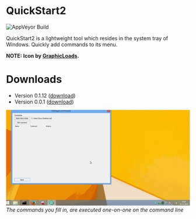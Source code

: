 # QuickStart2

![AppVeyor Build](https://ci.appveyor.com/api/projects/status/wb5djmmn4ofxh6su)

QuickStart2 is a lightweight tool which resides in the system tray of Windows. Quickly add commands to its menu.

**NOTE: Icon by [GraphicLoads](http://www.iconarchive.com/show/100-flat-2-icons-by-graphicloads/arrow-next-2-icon.html).**

# Downloads

* Version 0.1.12 ([download](http://duc.gr/qs-0.1.12))
* Version 0.0.1 ([download](http://duc.gr/qs2-001))

![QuickStart2 in action](images/qs2_animated.gif)
*The commands you fill in, are executed one-on-one on the command line*